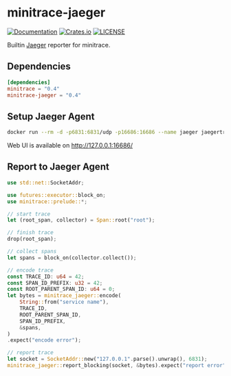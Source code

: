# minitrace-jaeger

[![Documentation](https://docs.rs/minitrace-jaeger/badge.svg)](https://docs.rs/minitrace-jaeger/)
[![Crates.io](https://img.shields.io/crates/v/minitrace-jaeger.svg)](https://crates.io/crates/minitrace-jaeger)
[![LICENSE](https://img.shields.io/github/license/tikv/minitrace-rust.svg)](https://github.com/tikv/minitrace-rust/blob/master/LICENSE)

Builtin [Jaeger](https://www.jaegertracing.io/) reporter for minitrace.

## Dependencies

```toml
[dependencies]
minitrace = "0.4"
minitrace-jaeger = "0.4"
```

## Setup Jaeger Agent

```sh
docker run --rm -d -p6831:6831/udp -p16686:16686 --name jaeger jaegertracing/all-in-one:latest
```

Web UI is available on http://127.0.0.1:16686/

## Report to Jaeger Agent

```rust
use std::net::SocketAddr;

use futures::executor::block_on;
use minitrace::prelude::*;

// start trace
let (root_span, collector) = Span::root("root");

// finish trace
drop(root_span);

// collect spans
let spans = block_on(collector.collect());

// encode trace
const TRACE_ID: u64 = 42;
const SPAN_ID_PREFIX: u32 = 42;
const ROOT_PARENT_SPAN_ID: u64 = 0;
let bytes = minitrace_jaeger::encode(
    String::from("service name"),
    TRACE_ID,
    ROOT_PARENT_SPAN_ID,
    SPAN_ID_PREFIX,
    &spans,
)
.expect("encode error");

// report trace
let socket = SocketAddr::new("127.0.0.1".parse().unwrap(), 6831);
minitrace_jaeger::report_blocking(socket, &bytes).expect("report error");
```
